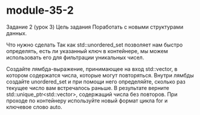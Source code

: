 # module-35-2
Задание 2 (урок 3)
Цель задания
Поработать с новыми структурами данных.

Что нужно сделать
Так как std::unordered_set позволяет нам быстро определять, есть ли указанный ключ в контейнере, мы можем использовать его для фильтрации уникальных чисел.

Создайте лямбда-выражение, принимающее на вход std::vector<int>, в котором содержатся числа,
которые могут повторяться. Внутри лямбды создайте unordered_set и при помощи него
определяйте, сколько раз текущее число вам встречалось раньше. В результате верните
std::unique_ptr<std::vector<int>>, содержащий числа без повторов. При проходе по контейнеру
используйте новый формат цикла for и ключевое слово auto. 

